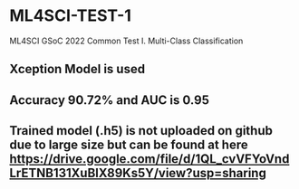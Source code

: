 # ML4SCI-TEST-1
ML4SCI GSoC 2022 Common Test I. Multi-Class Classification

## Xception Model is used
## Accuracy 90.72% and AUC is 0.95
## Trained model (.h5) is not uploaded on github due to large size but can be found at here https://drive.google.com/file/d/1QL_cvVFYoVndLrETNB131XuBlX89Ks5Y/view?usp=sharing

